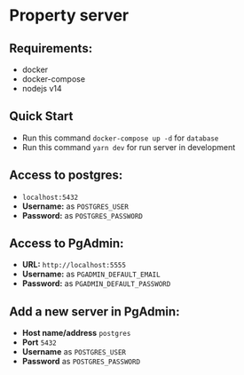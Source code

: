 # Property server

## Requirements:
* docker
* docker-compose
* nodejs v14

## Quick Start

* Run this command `docker-compose up -d` for `database`
* Run this command `yarn dev` for run server in development

## Access to postgres:
* `localhost:5432`
* **Username:** as `POSTGRES_USER`
* **Password:** as `POSTGRES_PASSWORD`

## Access to PgAdmin: 
* **URL:** `http://localhost:5555`
* **Username:** as `PGADMIN_DEFAULT_EMAIL`
* **Password:** as `PGADMIN_DEFAULT_PASSWORD`

## Add a new server in PgAdmin:
* **Host name/address** `postgres`
* **Port** `5432`
* **Username** as `POSTGRES_USER`
* **Password** as `POSTGRES_PASSWORD`